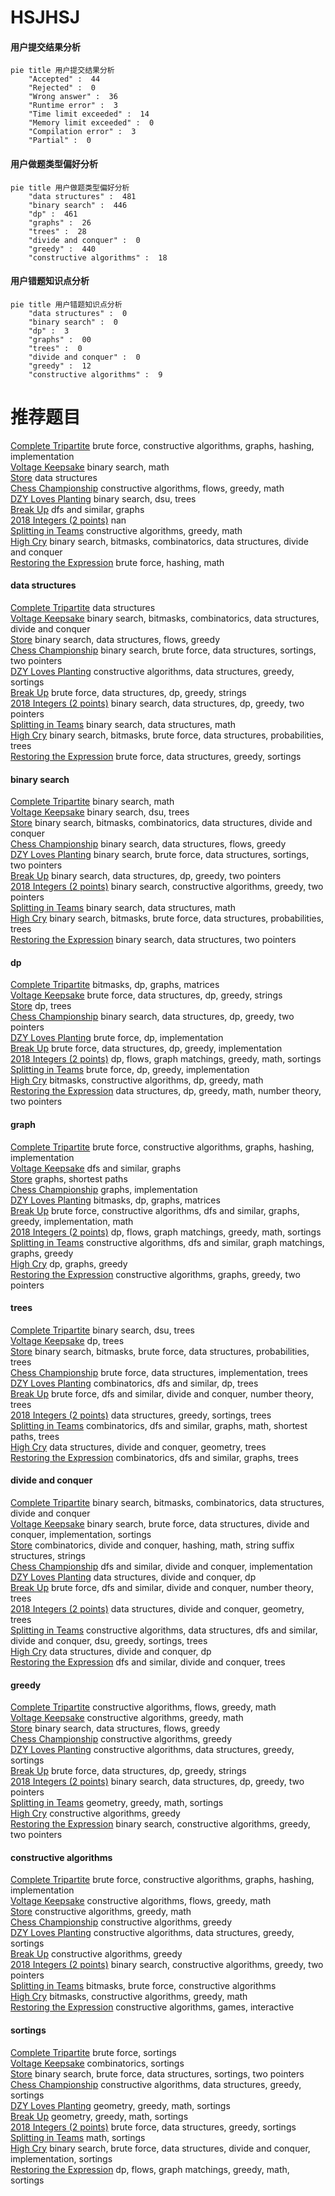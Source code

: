 # HSJHSJ
<!-- tabs:start -->
#### **用户提交结果分析**

```mermaid
pie title 用户提交结果分析
    "Accepted" :  44
    "Rejected" :  0
    "Wrong answer" :  36
    "Runtime error" :  3
    "Time limit exceeded" :  14
    "Memory limit exceeded" :  0
    "Compilation error" :  3
    "Partial" :  0
```
#### **用户做题类型偏好分析**

```mermaid
pie title 用户做题类型偏好分析
    "data structures" :  481
    "binary search" :  446
    "dp" :  461
    "graphs" :  26
    "trees" :  28
    "divide and conquer" :  0
    "greedy" :  440
    "constructive algorithms" :  18
```
#### **用户错题知识点分析**

```mermaid
pie title 用户错题知识点分析
    "data structures" :  0
    "binary search" :  0
    "dp" :  3
    "graphs" :  00
    "trees" :  0
    "divide and conquer" :  0
    "greedy" :  12
    "constructive algorithms" :  9
```
<!-- tabs:end -->
# 推荐题目
[Complete Tripartite](http://codeforces.com/problemset/problem/1228/D)		brute force,
                        constructive algorithms,
                        graphs,
                        hashing,
                        implementation		  
[Voltage Keepsake](https://codeforces.com/contest/801/problem/C)		binary search,
                        math		  
[Store](http://codeforces.com/problemset/problem/1010/E)		data structures		  
[Chess Championship](http://codeforces.com/problemset/problem/736/E)		constructive algorithms,
                        flows,
                        greedy,
                        math		  
[DZY Loves Planting](http://codeforces.com/problemset/problem/444/E)		binary search,
                        dsu,
                        trees		  
[Break Up](https://codeforces.com/contest/701/problem/F)		dfs and similar,
                        graphs		  
[2018 Integers (2 points)](https://codeforces.com/contest/1164/problem/K)		nan		  
[Splitting in Teams](http://codeforces.com/problemset/problem/899/A)		constructive algorithms,
                        greedy,
                        math		  
[High Cry](https://codeforces.com/contest/876/problem/F)		binary search,
                        bitmasks,
                        combinatorics,
                        data structures,
                        divide and conquer		  
[Restoring the Expression](http://codeforces.com/problemset/problem/898/F)		brute force,
                        hashing,
                        math		  
<!-- tabs:start -->
#### **data structures**
[Complete Tripartite](http://codeforces.com/problemset/problem/1010/E)		data structures		  
[Voltage Keepsake](https://codeforces.com/contest/876/problem/F)		binary search,
                        bitmasks,
                        combinatorics,
                        data structures,
                        divide and conquer		  
[Store](http://codeforces.com/problemset/problem/1408/H)		binary search,
                        data structures,
                        flows,
                        greedy		  
[Chess Championship](http://codeforces.com/problemset/problem/1379/D)		binary search,
                        brute force,
                        data structures,
                        sortings,
                        two pointers		  
[DZY Loves Planting](http://codeforces.com/problemset/problem/1348/B)		constructive algorithms,
                        data structures,
                        greedy,
                        sortings		  
[Break Up](http://codeforces.com/problemset/problem/1506/G)		brute force,
                        data structures,
                        dp,
                        greedy,
                        strings		  
[2018 Integers (2 points)](http://codeforces.com/problemset/problem/1492/C)		binary search,
                        data structures,
                        dp,
                        greedy,
                        two pointers		  
[Splitting in Teams](http://codeforces.com/problemset/problem/1490/G)		binary search,
                        data structures,
                        math		  
[High Cry](http://codeforces.com/problemset/problem/1479/D)		binary search,
                        bitmasks,
                        brute force,
                        data structures,
                        probabilities,
                        trees		  
[Restoring the Expression](http://codeforces.com/problemset/problem/1497/A)		brute force,
                        data structures,
                        greedy,
                        sortings		  
#### **binary search**
[Complete Tripartite](https://codeforces.com/contest/801/problem/C)		binary search,
                        math		  
[Voltage Keepsake](http://codeforces.com/problemset/problem/444/E)		binary search,
                        dsu,
                        trees		  
[Store](https://codeforces.com/contest/876/problem/F)		binary search,
                        bitmasks,
                        combinatorics,
                        data structures,
                        divide and conquer		  
[Chess Championship](http://codeforces.com/problemset/problem/1408/H)		binary search,
                        data structures,
                        flows,
                        greedy		  
[DZY Loves Planting](http://codeforces.com/problemset/problem/1379/D)		binary search,
                        brute force,
                        data structures,
                        sortings,
                        two pointers		  
[Break Up](http://codeforces.com/problemset/problem/1492/C)		binary search,
                        data structures,
                        dp,
                        greedy,
                        two pointers		  
[2018 Integers (2 points)](http://codeforces.com/problemset/problem/1463/D)		binary search,
                        constructive algorithms,
                        greedy,
                        two pointers		  
[Splitting in Teams](http://codeforces.com/problemset/problem/1490/G)		binary search,
                        data structures,
                        math		  
[High Cry](http://codeforces.com/problemset/problem/1479/D)		binary search,
                        bitmasks,
                        brute force,
                        data structures,
                        probabilities,
                        trees		  
[Restoring the Expression](http://codeforces.com/problemset/problem/1436/E)		binary search,
                        data structures,
                        two pointers		  
#### **dp**
[Complete Tripartite](http://codeforces.com/problemset/problem/780/F)		bitmasks,
                        dp,
                        graphs,
                        matrices		  
[Voltage Keepsake](http://codeforces.com/problemset/problem/1506/G)		brute force,
                        data structures,
                        dp,
                        greedy,
                        strings		  
[Store](http://codeforces.com/problemset/problem/512/D)		dp,
                        trees		  
[Chess Championship](http://codeforces.com/problemset/problem/1492/C)		binary search,
                        data structures,
                        dp,
                        greedy,
                        two pointers		  
[DZY Loves Planting](https://codeforces.com/contest/1457/problem/C)		brute force,
                        dp,
                        implementation		  
[Break Up](http://codeforces.com/problemset/problem/1491/C)		brute force,
                        data structures,
                        dp,
                        greedy,
                        implementation		  
[2018 Integers (2 points)](http://codeforces.com/problemset/problem/1437/C)		dp,
                        flows,
                        graph matchings,
                        greedy,
                        math,
                        sortings		  
[Splitting in Teams](http://codeforces.com/problemset/problem/1499/B)		brute force,
                        dp,
                        greedy,
                        implementation		  
[High Cry](http://codeforces.com/problemset/problem/1491/D)		bitmasks,
                        constructive algorithms,
                        dp,
                        greedy,
                        math		  
[Restoring the Expression](http://codeforces.com/problemset/problem/1497/E1)		data structures,
                        dp,
                        greedy,
                        math,
                        number theory,
                        two pointers		  
#### **graph**
[Complete Tripartite](http://codeforces.com/problemset/problem/1228/D)		brute force,
                        constructive algorithms,
                        graphs,
                        hashing,
                        implementation		  
[Voltage Keepsake](https://codeforces.com/contest/701/problem/F)		dfs and similar,
                        graphs		  
[Store](http://codeforces.com/problemset/problem/542/E)		graphs,
                        shortest paths		  
[Chess Championship](http://codeforces.com/problemset/problem/863/C)		graphs,
                        implementation		  
[DZY Loves Planting](http://codeforces.com/problemset/problem/780/F)		bitmasks,
                        dp,
                        graphs,
                        matrices		  
[Break Up](http://codeforces.com/problemset/problem/1487/C)		brute force,
                        constructive algorithms,
                        dfs and similar,
                        graphs,
                        greedy,
                        implementation,
                        math		  
[2018 Integers (2 points)](http://codeforces.com/problemset/problem/1437/C)		dp,
                        flows,
                        graph matchings,
                        greedy,
                        math,
                        sortings		  
[Splitting in Teams](http://codeforces.com/problemset/problem/1470/D)		constructive algorithms,
                        dfs and similar,
                        graph matchings,
                        graphs,
                        greedy		  
[High Cry](http://codeforces.com/problemset/problem/1476/C)		dp,
                        graphs,
                        greedy		  
[Restoring the Expression](http://codeforces.com/problemset/problem/1304/D)		constructive algorithms,
                        graphs,
                        greedy,
                        two pointers		  
#### **trees**
[Complete Tripartite](http://codeforces.com/problemset/problem/444/E)		binary search,
                        dsu,
                        trees		  
[Voltage Keepsake](http://codeforces.com/problemset/problem/512/D)		dp,
                        trees		  
[Store](http://codeforces.com/problemset/problem/1479/D)		binary search,
                        bitmasks,
                        brute force,
                        data structures,
                        probabilities,
                        trees		  
[Chess Championship](http://codeforces.com/problemset/problem/1511/C)		brute force,
                        data structures,
                        implementation,
                        trees		  
[DZY Loves Planting](http://codeforces.com/problemset/problem/1499/F)		combinatorics,
                        dfs and similar,
                        dp,
                        trees		  
[Break Up](http://codeforces.com/problemset/problem/1491/E)		brute force,
                        dfs and similar,
                        divide and conquer,
                        number theory,
                        trees		  
[2018 Integers (2 points)](http://codeforces.com/problemset/problem/1466/D)		data structures,
                        greedy,
                        sortings,
                        trees		  
[Splitting in Teams](http://codeforces.com/problemset/problem/1495/D)		combinatorics,
                        dfs and similar,
                        graphs,
                        math,
                        shortest paths,
                        trees		  
[High Cry](http://codeforces.com/problemset/problem/1303/G)		data structures,
                        divide and conquer,
                        geometry,
                        trees		  
[Restoring the Expression](http://codeforces.com/problemset/problem/1454/E)		combinatorics,
                        dfs and similar,
                        graphs,
                        trees		  
#### **divide and conquer**
[Complete Tripartite](https://codeforces.com/contest/876/problem/F)		binary search,
                        bitmasks,
                        combinatorics,
                        data structures,
                        divide and conquer		  
[Voltage Keepsake](http://codeforces.com/problemset/problem/1461/D)		binary search,
                        brute force,
                        data structures,
                        divide and conquer,
                        implementation,
                        sortings		  
[Store](http://codeforces.com/problemset/problem/1466/G)		combinatorics,
                        divide and conquer,
                        hashing,
                        math,
                        string suffix structures,
                        strings		  
[Chess Championship](http://codeforces.com/problemset/problem/1490/D)		dfs and similar,
                        divide and conquer,
                        implementation		  
[DZY Loves Planting](https://codeforces.com/contest/1483/problem/C)		data structures,
                        divide and conquer,
                        dp		  
[Break Up](http://codeforces.com/problemset/problem/1491/E)		brute force,
                        dfs and similar,
                        divide and conquer,
                        number theory,
                        trees		  
[2018 Integers (2 points)](http://codeforces.com/problemset/problem/1303/G)		data structures,
                        divide and conquer,
                        geometry,
                        trees		  
[Splitting in Teams](http://codeforces.com/problemset/problem/1494/D)		constructive algorithms,
                        data structures,
                        dfs and similar,
                        divide and conquer,
                        dsu,
                        greedy,
                        sortings,
                        trees		  
[High Cry](http://codeforces.com/problemset/problem/1482/E)		data structures,
                        divide and conquer,
                        dp		  
[Restoring the Expression](http://codeforces.com/problemset/problem/566/C)		dfs and similar,
                        divide and conquer,
                        trees		  
#### **greedy**
[Complete Tripartite](http://codeforces.com/problemset/problem/736/E)		constructive algorithms,
                        flows,
                        greedy,
                        math		  
[Voltage Keepsake](http://codeforces.com/problemset/problem/899/A)		constructive algorithms,
                        greedy,
                        math		  
[Store](http://codeforces.com/problemset/problem/1408/H)		binary search,
                        data structures,
                        flows,
                        greedy		  
[Chess Championship](http://codeforces.com/problemset/problem/898/E)		constructive algorithms,
                        greedy		  
[DZY Loves Planting](http://codeforces.com/problemset/problem/1348/B)		constructive algorithms,
                        data structures,
                        greedy,
                        sortings		  
[Break Up](http://codeforces.com/problemset/problem/1506/G)		brute force,
                        data structures,
                        dp,
                        greedy,
                        strings		  
[2018 Integers (2 points)](http://codeforces.com/problemset/problem/1492/C)		binary search,
                        data structures,
                        dp,
                        greedy,
                        two pointers		  
[Splitting in Teams](https://codeforces.com/contest/1496/problem/C)		geometry,
                        greedy,
                        math,
                        sortings		  
[High Cry](http://codeforces.com/problemset/problem/1493/A)		constructive algorithms,
                        greedy		  
[Restoring the Expression](http://codeforces.com/problemset/problem/1463/D)		binary search,
                        constructive algorithms,
                        greedy,
                        two pointers		  
#### **constructive algorithms**
[Complete Tripartite](http://codeforces.com/problemset/problem/1228/D)		brute force,
                        constructive algorithms,
                        graphs,
                        hashing,
                        implementation		  
[Voltage Keepsake](http://codeforces.com/problemset/problem/736/E)		constructive algorithms,
                        flows,
                        greedy,
                        math		  
[Store](http://codeforces.com/problemset/problem/899/A)		constructive algorithms,
                        greedy,
                        math		  
[Chess Championship](http://codeforces.com/problemset/problem/898/E)		constructive algorithms,
                        greedy		  
[DZY Loves Planting](http://codeforces.com/problemset/problem/1348/B)		constructive algorithms,
                        data structures,
                        greedy,
                        sortings		  
[Break Up](http://codeforces.com/problemset/problem/1493/A)		constructive algorithms,
                        greedy		  
[2018 Integers (2 points)](http://codeforces.com/problemset/problem/1463/D)		binary search,
                        constructive algorithms,
                        greedy,
                        two pointers		  
[Splitting in Teams](https://codeforces.com/contest/1456/problem/B)		bitmasks,
                        brute force,
                        constructive algorithms		  
[High Cry](http://codeforces.com/problemset/problem/1492/D)		bitmasks,
                        constructive algorithms,
                        greedy,
                        math		  
[Restoring the Expression](https://codeforces.com/contest/1504/problem/D)		constructive algorithms,
                        games,
                        interactive		  
#### **sortings**
[Complete Tripartite](http://codeforces.com/problemset/problem/710/B)		brute force,
                        sortings		  
[Voltage Keepsake](http://codeforces.com/problemset/problem/1102/E)		combinatorics,
                        sortings		  
[Store](http://codeforces.com/problemset/problem/1379/D)		binary search,
                        brute force,
                        data structures,
                        sortings,
                        two pointers		  
[Chess Championship](http://codeforces.com/problemset/problem/1348/B)		constructive algorithms,
                        data structures,
                        greedy,
                        sortings		  
[DZY Loves Planting](https://codeforces.com/contest/1496/problem/C)		geometry,
                        greedy,
                        math,
                        sortings		  
[Break Up](http://codeforces.com/problemset/problem/1495/A)		geometry,
                        greedy,
                        math,
                        sortings		  
[2018 Integers (2 points)](http://codeforces.com/problemset/problem/1497/A)		brute force,
                        data structures,
                        greedy,
                        sortings		  
[Splitting in Teams](http://codeforces.com/problemset/problem/1427/A)		math,
                        sortings		  
[High Cry](http://codeforces.com/problemset/problem/1461/D)		binary search,
                        brute force,
                        data structures,
                        divide and conquer,
                        implementation,
                        sortings		  
[Restoring the Expression](http://codeforces.com/problemset/problem/1437/C)		dp,
                        flows,
                        graph matchings,
                        greedy,
                        math,
                        sortings		  
<!-- tabs:end -->
